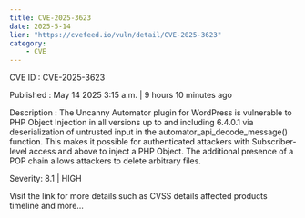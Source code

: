 ```yaml
---
title: CVE-2025-3623
date: 2025-5-14
lien: "https://cvefeed.io/vuln/detail/CVE-2025-3623"
category:
    - CVE
---
```


CVE ID : CVE-2025-3623

Published :  May 14
2025
3:15 a.m. | 9 hours
10 minutes ago

Description : The Uncanny Automator plugin for WordPress is vulnerable to PHP Object Injection in all versions up to
and including
6.4.0.1 via deserialization of untrusted input in the automator_api_decode_message() function. This makes it possible for authenticated attackers
with Subscriber-level access and above
to inject a PHP Object. The additional presence of a POP chain allows attackers to delete arbitrary files.

Severity: 8.1 | HIGH

Visit the link for more details
such as CVSS details
affected products
timeline
and more...
